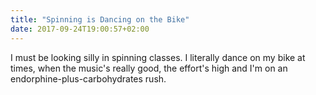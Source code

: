 ```yaml
---
title: "Spinning is Dancing on the Bike"
date: 2017-09-24T19:00:57+02:00
---
```


I must be looking silly in spinning classes. I literally dance on my bike at times, when the music's really good, the effort's high and I'm on an endorphine-plus-carbohydrates rush.

<!--more-->
